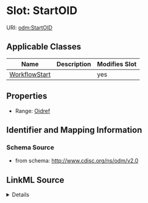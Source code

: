 # Slot: StartOID

URI: [odm:StartOID](http://www.cdisc.org/ns/odm/v2.0/StartOID)



<!-- no inheritance hierarchy -->




## Applicable Classes

| Name | Description | Modifies Slot |
| --- | --- | --- |
[WorkflowStart](WorkflowStart.md) |  |  yes  |







## Properties

* Range: [Oidref](Oidref.md)





## Identifier and Mapping Information







### Schema Source


* from schema: http://www.cdisc.org/ns/odm/v2.0




## LinkML Source

<details>
```yaml
name: StartOID
from_schema: http://www.cdisc.org/ns/odm/v2.0
rank: 1000
alias: StartOID
domain_of:
- WorkflowStart
range: oidref

```
</details>
